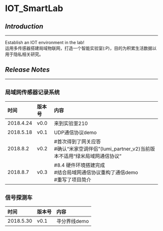 # **IOT_SmartLab**
## ***Introduction***
---
Establish an IOT environment in the lab!
<br>运用多传感器搭建局域物联网，打造一个智能实验室(:P)，目的为积累生活数据以用于隐私相关研究。

## ***Release Notes***
---
<font size=4>局域网传感器记录系统</font>
---
时间|版本号|内容
:--|:--|:--
2018.4.24|v0.0|来到实验室210
2018.5.18|v0.1|UDP通信协议demo
2018.8.2|v0.2|#首次得到了网关应答<br>#确认“米家空调伴侣”(lumi_partner_v2)当前版本不适用“绿米局域网通信协议”
2018.8.7|v0.3|#8.4 硬件环境搭建完成<br>#结合局域网通信协议重构了通信demo<br>#重写了项目简介

<font size=4>信号探测车</font>
---
时间|版本号|内容
:--|:--|:--
2018.5.30|v0.1|寻分界线demo
